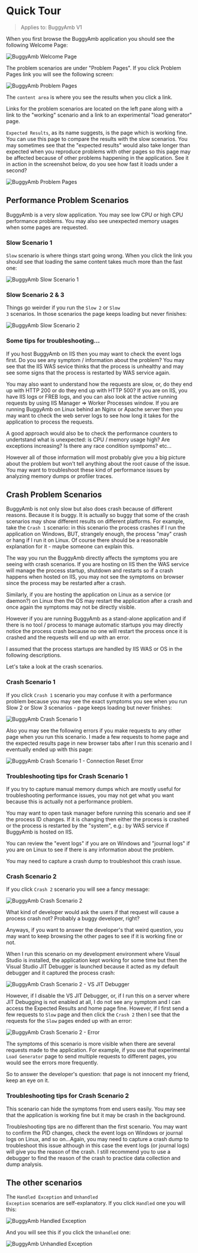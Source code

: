 <h1>Quick Tour</h1>

>Applies to: BuggyAmb V1

When you first browse the BuggyAmb application you should see the following Welcome Page:

![BuggyAmb Welcome Page](Images/browser_welcome_to_buggyamb.png)

The problem scenarios are under "Problem Pages". If you click Problem Pages link you will see the following screen:

![BuggyAmb Problem Pages](Images/browser_problem_pages.png)

The <code>content area</code> is where you see the results when you click a link.

Links for the problem scenarios are located on the left pane along with a link to the "working" scenario and a link to an experimental "load generator" page.

<code>Expected Results</code>, as its name suggests, is the page which is working fine. You can use this page to compare the results with the slow scenarios. You may sometimes see that the "expected results" would also take longer than expected when you reproduce problems with other pages so this page may be affected because of other problems happening in the application. See it in action in the screenshot below, do you see how fast it loads under a second?

![BuggyAmb Problem Pages](Images/browser_expected_results.png)

<h2>Performance Problem Scenarios</h2>

BuggyAmb is a very slow application. You may see low CPU or high CPU performance problems. You may also see unexpected memory usages when some pages are requested.

<h3>Slow Scenario 1</h3>

<code>Slow</code> scenario is where things start going wrong. When you click the link you should see that loading the same content takes much more than the fast one:

![BuggyAmb Slow Scenario 1](Images/browser_problem_slow_1.png)

<h3>Slow Scenario 2 & 3</h3>

Things go weirder if you run the <code>Slow 2</code> or <code>Slow 3</code> scenarios. In those scenarios the page keeps loading but never finishes:

![BuggyAmb Slow Scenario 2](Images/browser_problem_slow_2.png)

<h3>Some tips for troubleshooting...</h3>

If you host BuggyAmb on IIS then you may want to check the event logs first. Do you see any symptom / information about the problem? You may see that the IIS WAS sevice thinks that the process is unhealthy and may see some signs that the process is restarted by WAS service again.

You may also want to understand how the requests are slow, or, do they end up with HTTP 200 or do they end up with HTTP 500? If you are on IIS, you have IIS logs or FREB logs, and you can also look at the active running requests by using IIS Manager => Worker Processes window. If you are running BuggyAmb on Linux behind an Nginx or Apache server then you may want to check the web server logs to see how long it takes for the application to process the requests.

A good approach would also be to check the performance counters to undertstand what is unexpected: is CPU / memory usage high? Are exceptions increasing? Is there any race condition symtpoms? etc...

However all of those information will most probably give you a big picture about the problem but won't tell anything about the root cause of the issue. You may want to troubleshoot these kind of performance issues by analyzing memory dumps or profiler traces.

<h2>Crash Problem Scenarios</h2>

BuggyAmb is not only slow but also does crash because of different reasons. Because it is buggy. It is actually so buggy that some of the crash scenarios may show different results on different platforms. For example, take the <code>Crash 1</code> scenario: in this scenario the process crashes if I run the application on Windows, BUT, strangely enough, the process "may" crash or hang if I run it on Linux. Of course there should be a reasonable explanation for it - maybe someone can explain this.

The way you run the BuggyAmb directly affects the symptoms you are seeing with crash scenarios. If you are hosting on IIS then the WAS service will manage the process startup, shutdown and restarts so if a crash happens when hosted on IIS, you may not see the symptoms on browser since the process may be restarted after a crash.

Similarly, if you are hosting the application on Linux as a service (or daemon?) on Linux then the OS may restart the application after a crash and once again the symptoms may not be directly visible.

However if you are running BuggyAmb as a stand-alone application and if there is no tool / process to manage automatic startups you may directly notice the process crash because no one will restart the process once it is crashed and the requests will end up with an error.

I assumed that the process startups are handled by IIS WAS or OS in the following descriptions.

Let's take a look at the crash scenarios.

<h3>Crash Scenario 1</h3>

If you click <code>Crash 1</code> scenario you may confuse it with a performance problem because you may see the exact symptoms you see when you run Slow 2 or Slow 3 scenarios - page keeps loading but never finishes:

![BuggyAmb Crash Scenario 1](Images/browser_problem_crash_1.png)

Also you may see the following errors if you make requests to any other page when you run this scenario. I made a few requests to home page and the expected results page in new browser tabs after I run this scenario and I eventually ended up with this page:

![BuggyAmb Crash Scenario 1 - Connection Reset Error](Images/browser_problem_crash_1_connection_reset_error.png)

<h3>Troubleshooting tips for Crash Scenario 1</h3>

If you try to capture manual memory dumps which are mostly useful for troubleshooting performance issues, you may not get what you want because this is actually not a performance problem.

You may want to open task manager before running this scenario and see if the process ID changes. If it is changing then either the process is crashed or the process is restarted by the "system", e.g.: by WAS service if BuggyAmb is hosted on IIS.

You can review the "event logs" if you are on Windows and "journal logs" if you are on Linux to see if there is any information about the problem.

You may need to capture a crash dump to troubleshoot this crash issue.

<h3>Crash Scenario 2</h3>

If you click <code>Crash 2</code> scenario you will see a fancy message:

![BuggyAmb Crash Scenario 2](Images/browser_problem_crash_2.png)

What kind of developer would ask the users if that request will cause a process crash not? Probably a buggy developer, right?

Anyways, if you want to answer the developer's that weird question, you may want to keep browsing the other pages to see if it is working fine or not.

When I run this scenario on my development environment where Visual Studio is installed, the application kept working for some time but then the Visual Studio JIT Debugger is launched because it acted as my default debugger and it captured the process crash:

![BuggyAmb Crash Scenario 2 - VS JIT Debugger](Images/browser_problem_crash_2_jit_debugger.png)

However, if I disable the VS JIT Debugger, or, if I run this on a server where JIT Debugging is not enabled at all, I do not see any symptom and I can access the Expected Results and home page fine. However, if I first send a few requests to <code>Slow</code> page and then click the <code>Crash 2</code> then I see that the requests for the <code>Slow</code> pages ended up with an error:

![BuggyAmb Crash Scenario 2 - Error](Images/browser_problem_crash_2_error.png)

The symptoms of this scenario is more visible when there are several requests made to the application. For example, if you use that experimental <code>Load Generator</code> page to send multiple requests to different pages, you would see the errors more frequently.

So to answer the developer's question: that page is not innocent my friend, keep an eye on it. 

<h3>Troubleshooting tips for Crash Scenario 2</h3>

This scenario can hide the symptoms from end users easily. You may see that the application is working fine but it may be crash in the background.

Troubleshooting tips are no different than the first scenario. You may want to confirm the PID changes, check the event logs on Windows or journal logs on Linux, and so on...Again, you may need to capture a crash dump to troubleshoot this issue although in this case the event logs (or journal logs) will give you the reason of the crash. I still recommend you to use a debugger to find the reason of the crash to practice data collection and dump analysis.



<h2>The other scenarios</h2>

The <code>Handled Exception</code> and <code>Unhandled Exception</code> scenarios are self-explanatory. If you click <code>Handled</code> one you will this:

![BuggyAmb Handled Exception](Images/browser_problem_handled_exception.png)

And you will see this if you click the <code>Unhandled</code> one:

![BuggyAmb Unhandled Exception](Images/browser_problem_unhandled_exception.png)




